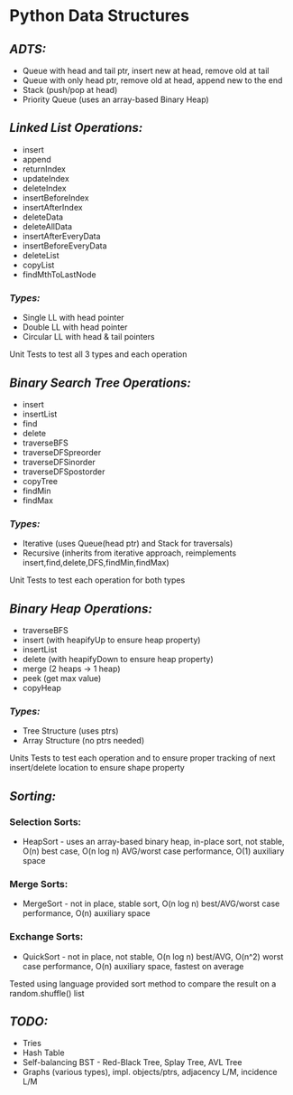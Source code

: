 Python Data Structures
======================
## *ADTS:*
- Queue with head and tail ptr, insert new at head, remove old at tail
- Queue with only head ptr, remove old at head, append new to the end
- Stack (push/pop at head)
- Priority Queue (uses an array-based Binary Heap)

## *Linked List Operations:*
- insert
- append
- returnIndex
- updateIndex
- deleteIndex
- insertBeforeIndex
- insertAfterIndex
- deleteData
- deleteAllData
- insertAfterEveryData
- insertBeforeEveryData
- deleteList
- copyList
- findMthToLastNode

### *Types:*
- Single LL with head pointer
- Double LL with head pointer
- Circular LL with head & tail pointers

Unit Tests to test all 3 types and each operation

## *Binary Search Tree Operations:*
- insert
- insertList
- find
- delete
- traverseBFS
- traverseDFSpreorder
- traverseDFSinorder
- traverseDFSpostorder
- copyTree
- findMin
- findMax

### *Types:*
- Iterative (uses Queue(head ptr) and Stack for traversals)
- Recursive (inherits from iterative approach, reimplements insert,find,delete,DFS,findMin,findMax)

Unit Tests to test each operation for both types

## *Binary Heap Operations:*
- traverseBFS
- insert (with heapifyUp to ensure heap property)
- insertList
- delete (with heapifyDown to ensure heap property)
- merge (2 heaps -> 1 heap)
- peek (get max value)
- copyHeap

### *Types:*
- Tree Structure (uses ptrs)
- Array Structure (no ptrs needed)

Units Tests to test each operation and to ensure proper tracking
of next insert/delete location to ensure shape property

## *Sorting:*
### Selection Sorts:
- HeapSort - uses an array-based binary heap, in-place sort, not stable,
    O(n) best case, O(n log n) AVG/worst case performance, O(1) auxiliary space

### Merge Sorts:
- MergeSort - not in place, stable sort, O(n log n) best/AVG/worst case performance,
    O(n) auxiliary space

### Exchange Sorts:
- QuickSort - not in place, not stable, O(n log n) best/AVG, O(n^2) worst case
    performance, O(n) auxiliary space, fastest on average

Tested using language provided sort method to compare the result on a random.shuffle() list

## *TODO:*
- Tries
- Hash Table
- Self-balancing BST - Red-Black Tree, Splay Tree, AVL Tree
- Graphs (various types), impl. objects/ptrs, adjacency L/M, incidence L/M

